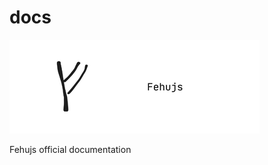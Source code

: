 # docs

![Fehujs](https://raw.githubusercontent.com/fehujs/logos/refs/heads/main/fehu-banner.png)

Fehujs official documentation
